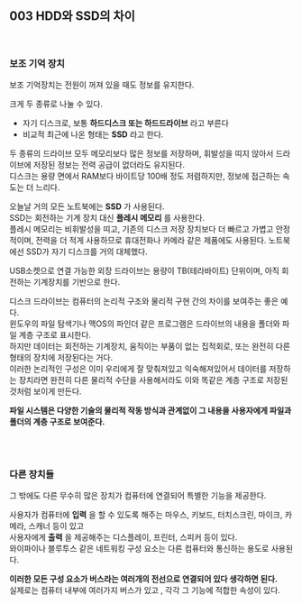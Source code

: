 ## 003 HDD와 SSD의 차이

<br>

### 보조 기억 장치

보조 기억장치는 전원이 꺼져 있을 때도 정보를 유지한다.

크게 두 종류로 나눌 수 있다.

- 자기 디스크로, 보통 **하드디스크 또는 하드드라이브** 라고 부른다
- 비교적 최근에 나온 형태는 **SSD** 라고 한다.

두 종류의 드라이브 모두 메모리보다 많은 정보를 저장하며, 휘발성을 띠지 않아서 드라이브에 저장된 정보는 전력 공급이 없더라도 유지된다.<br>
디스크는 용량 면에서 RAM보다 바이트당 100배 정도 저렴하지만, 정보에 접근하는 속도는 더 느리다.

오늘날 거의 모든 노트북에는 **SSD** 가 사용된다.<br>
SSD는 회전하는 기계 장치 대신 **플레시 메모리** 를 사용한다.<br>
플레시 메모리는 비휘발성을 띠고, 기존의 디스크 저장 장치보다 더 빠르고 가볍고 안정적이며, 전력을 더 적게 사용하므로 휴대전화나 카메라 같은 제품에도 사용된다. 노트북에선 SSD가 자기 디스크를 거의 대체했다.

USB소켓으로 연결 가능한 외장 드라이브는 용량이 TB(테라바이트) 단위이며, 아직 회전하는 기계장치를 기반으로 한다.

디스크 드라이브는 컴퓨터의 논리적 구조와 물리적 구현 간의 차이를 보여주는 좋은 예다.<br>
윈도우의 파일 탐색기나 맥OS의 파인더 같은 프로그램은 드라이브의 내용을 폴더와 파일 계층 구조로 표시한다.<br>
하지만 데이터는 회전하는 기계장치, 움직이는 부품이 없는 집적회로, 또는 완전히 다른 형태의 장치에 저장된다는 거다.<br>
이러한 논리적인 구성은 이미 우리에게 잘 맞춰져있고 익숙해져있어서 데이터를 저장하는 장치라면 완전히 다른 물리적 수단을 사용해서라도 이와 똑같은 계층 구조로 저장된 것처럼 보이게 만든다.<br>

**파일 시스템은 다양한 기술의 물리적 작동 방식과 관계없이 그 내용을 사용자에게 파일과 폴더의 계층 구조로 보여준다.**

<br>
<br>

### 다른 장치들

그 밖에도 다른 무수히 많은 장치가 컴퓨터에 연결되어 특별한 기능을 제공한다.

사용자가 컴퓨터에 **입력** 을 할 수 있도록 해주는 마우스, 키보드, 터치스크린, 마이크, 카메라, 스캐너 등이 있고<br>
사용자에게 **출력** 을 제공해주는 디스플레이, 프린터, 스피커 등이 있다.<br>
와이파이나 블루투스 같은 네트워킹 구성 요소는 다른 컴퓨터와 통신하는 용도로 사용된다.

**이러한 모든 구성 요소가 버스라는 여러개의 전선으로 연결되어 있다 생각하면 된다.**<br>
실제로는 컴퓨터 내부에 여러가지 버스가 있고 , 각각 그 기능에 적합한 속성이 있다.
